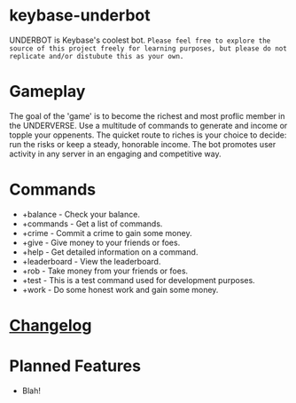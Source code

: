 # keybase-underbot
 
UNDERBOT is Keybase's coolest bot.
```Please feel free to explore the source of this project freely for learning purposes, but please do not replicate and/or distubute this as your own.```

# Gameplay
The goal of the 'game' is to become the richest and most proflic member in the UNDERVERSE. Use a multitude of commands to generate and income or topple your oppenents. The quicket route to riches is your choice to decide: run the risks or keep a steady, honorable income. The bot promotes user activity in any server in an engaging and competitive way.

# Commands
- +balance - Check your balance.
- +commands - Get a list of commands.
- +crime - Commit a crime to gain some money.
- +give - Give money to your friends or foes.
- +help - Get detailed information on a command.
- +leaderboard - View the leaderboard.
- +rob - Take money from your friends or foes.
- +test - This is a test command used for development purposes.
- +work - Do some honest work and gain some money.

# [Changelog](https://github.com/al5ina5/keybase-underbot/blob/master/CHANGELOG.md)

# Planned Features
- Blah!